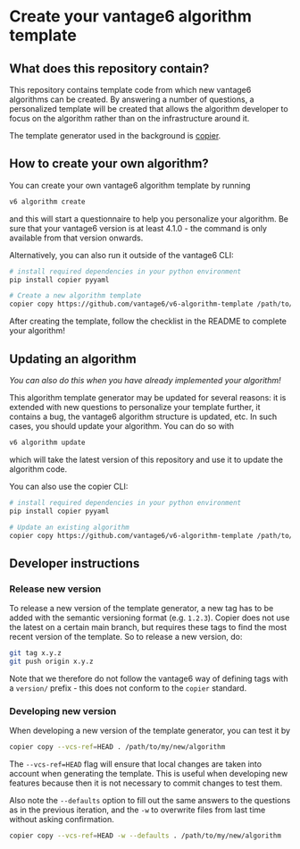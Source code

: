 # Create your vantage6 algorithm template

## What does this repository contain?

This repository contains template code from which new vantage6 algorithms can be
created. By answering a number of questions, a personalized template will be
created that allows the algorithm developer to focus on the algorithm rather
than on the infrastructure around it.

The template generator used in the background is
[copier](https://github.com/copier-org/copier).

## How to create your own algorithm?

You can create your own vantage6 algorithm template by running

``` bash
v6 algorithm create
```

and this will start a questionnaire to help you personalize your algorithm.
Be sure that your vantage6 version is at least 4.1.0 - the command is only
available from that version onwards.

Alternatively, you can also run it outside of the vantage6 CLI:

```bash
# install required dependencies in your python environment
pip install copier pyyaml

# Create a new algorithm template
copier copy https://github.com/vantage6/v6-algorithm-template /path/to/my/new/algorithm
```

After creating the template, follow the checklist in the README to complete your
algorithm!

## Updating an algorithm

*You can also do this when you have already implemented your algorithm!*

This algorithm template generator may be updated for several reasons: it is
extended with new questions to personalize your template further, it contains
a bug, the vantage6 algorithm structure is updated, etc. In such cases, you
should update your algorithm. You can do so with

```bash
v6 algorithm update
```

which will take the latest version of this repository and use it to update the
algorithm code.

You can also use the copier CLI:

```bash
# install required dependencies in your python environment
pip install copier pyyaml

# Update an existing algorithm
copier copy https://github.com/vantage6/v6-algorithm-template /path/to/my/new/algorithm
```

## Developer instructions

### Release new version

To release a new version of the template generator, a new tag has to be added
with the semantic versioning format (e.g. `1.2.3`). Copier does not use the
latest on a certain main branch, but requires these tags to find the most recent
version of the template. So to release a new version, do:

```bash
git tag x.y.z
git push origin x.y.z
```

Note that we therefore do not follow the vantage6 way of defining tags with a
`version/` prefix - this does not conform to the `copier` standard.

### Developing new version

When developing a new version of the template generator, you can test it by

```bash
copier copy --vcs-ref=HEAD . /path/to/my/new/algorithm
```

The `--vcs-ref=HEAD` flag will ensure that local changes are taken into account
when generating the template. This is useful when developing new features because then
it is not necessary to commit changes to test them.

Also note the `--defaults` option to fill out the same answers to the questions as in
the previous iteration, and the `-w` to overwrite files from last time without asking
confirmation.

```bash
copier copy --vcs-ref=HEAD -w --defaults . /path/to/my/new/algorithm
```
